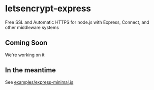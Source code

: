 # letsencrypt-express
Free SSL and Automatic HTTPS for node.js with Express, Connect, and other middleware systems

## Coming Soon

We're working on it

## In the meantime

See [examples/express-minimal.js](https://github.com/Daplie/node-letsencrypt/blob/master/examples/express-minimal.js)
